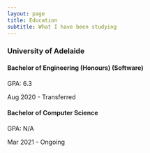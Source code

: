 ```yaml
---
layout: page
title: Education
subtitle: What I have been studying
---
```


### University of Adelaide
####  Bachelor of Engineering (Honours) (Software)
GPA: 6.3

Aug 2020 - Transferred
####  Bachelor of Computer Science
GPA: N/A

Mar 2021 - Ongoing
